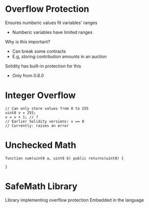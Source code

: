 # Overflow Protection

Ensures numberic values fit variables' ranges

- Numberic variables have limited ranges

Why is this important?

- Can break some contracts
- E.g, storing contribution amounts in an auction

Solidity has built-in protection for this

- Only from 0.8.0

# Integer Overflow

```
// Can only store values from 0 to 255
uint8 v = 255;
v = v + 1; // ?
// Earlier Solidity versions: v == 0
// Currently: raises an error

```

# Unchecked Math

```
function sum(uint8 a, uint8 b) public returns(uint8) {

}
```

# SafeMath Library

Library implementing overflow protection
Embedded in the language
